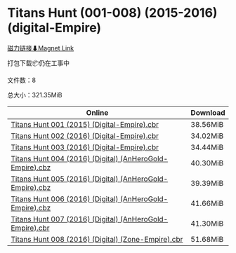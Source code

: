# Titans Hunt (001-008) (2015-2016) (digital-Empire)

[磁力链接⬇Magnet Link](magnet:?xt=urn:btih:e94ae1125e1698621bb752a84d743f234956ffde&dn=Titans%20Hunt%20%28001-008%29%20%282015-2016%29%20%28digital-Empire%29)

打包下载📦仍在工事中

文件数：8

总大小：321.35MiB

Online | Download
--- | ---
[Titans Hunt 001 (2015) (Digital-Empire).cbr](https://github.com/alicewish/markdown/blob/master/comic/Titans-Hunt-001-2015-Digital-Empire-cbr.md) | 38.56MiB
[Titans Hunt 002 (2016) (Digital-Empire).cbr](https://github.com/alicewish/markdown/blob/master/comic/Titans-Hunt-002-2016-Digital-Empire-cbr.md) | 34.02MiB
[Titans Hunt 003 (2016) (Digital-Empire).cbr](https://github.com/alicewish/markdown/blob/master/comic/Titans-Hunt-003-2016-Digital-Empire-cbr.md) | 34.44MiB
[Titans Hunt 004 (2016) (Digital) (AnHeroGold-Empire).cbz](https://github.com/alicewish/markdown/blob/master/comic/Titans-Hunt-004-2016-Digital-AnHeroGold-Empire-cbz.md) | 40.30MiB
[Titans Hunt 005 (2016) (Digital) (AnHeroGold-Empire).cbz](https://github.com/alicewish/markdown/blob/master/comic/Titans-Hunt-005-2016-Digital-AnHeroGold-Empire-cbz.md) | 39.39MiB
[Titans Hunt 006 (2016) (Digital) (AnHeroGold-Empire).cbz](https://github.com/alicewish/markdown/blob/master/comic/Titans-Hunt-006-2016-Digital-AnHeroGold-Empire-cbz.md) | 41.66MiB
[Titans Hunt 007 (2016) (Digital) (AnHeroGold-Empire).cbr](https://github.com/alicewish/markdown/blob/master/comic/Titans-Hunt-007-2016-Digital-AnHeroGold-Empire-cbr.md) | 41.30MiB
[Titans Hunt 008 (2016) (Digital) (Zone-Empire).cbr](https://github.com/alicewish/markdown/blob/master/comic/Titans-Hunt-008-2016-Digital-Zone-Empire-cbr.md) | 51.68MiB